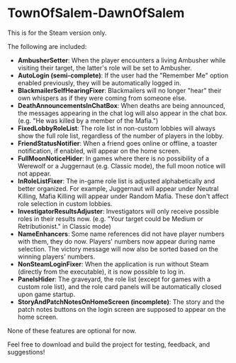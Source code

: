 # TownOfSalem-DawnOfSalem
This is for the Steam version only.

The following are included:
- **AmbusherSetter**: When the player encounters a living Ambusher while visiting their target, the latter's role will be set to Ambusher.
- **AutoLogin (semi-complete)**: If the user had the "Remember Me" option enabled previously, they will be automatically logged in.
- **BlackmailerSelfHearingFixer**: Blackmailers will no longer "hear" their own whispers as if they were coming from someone else.
- **DeathAnnouncementsInChatBox**: When deaths are being announced, the messages appearing in the chat log will also appear in the chat box. (e.g. "He was killed by a member of the Mafia.")
- **FixedLobbyRoleList**: The role list in non-custom lobbies will always show the full role list, regardless of the number of players in the lobby.
- **FriendStatusNotifier**: When a friend goes online or offline, a toaster notification, if enabled, will appear on the home screen.
- **FullMoonNoticeHider**: In games where there is no possibility of a Werewolf or a Juggernaut (e.g. Classic mode), the full moon notice will not appear.
- **InRoleListFixer**: The in-game role list is adjusted alphabetically and better organized. For example, Juggernaut will appear under Neutral Killing, Mafia Killing will appear under Random Mafia. These don't affect role selection in custom lobbies.
- **InvestigatorResultsAdjuster**: Investigators will only receive possible roles in their results now. (e.g. "Your target could be Medium or Retributionist." in Classic mode)
- **NameEnhancers**: Some name references did not have player numbers with them, they do now. Players' numbers now appear during name selection. The victory message will now also be sorted based on the winning players' numbers.
- **NonSteamLoginFixer**: When the application is run without Steam (directly from the executable), it is now possible to log in.
- **PanelsHider**: The graveyard, the role list (except for games with a custom role list), and the role card panels will be automatically closed upon game startup.
- **StoryAndPatchNotesOnHomeScreen (incomplete)**: The story and the patch notes buttons on the login screen are supposed to appear on the home screen.

None of these features are optional for now.

Feel free to download and build the project for testing, feedback, and suggestions!
